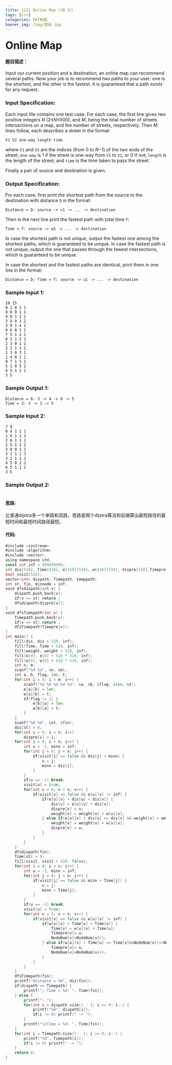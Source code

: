 ```yaml
---
title: 1111 Online Map (30 分)
tags: [c++]
categories: PAT刷题
banner_img: /img/壁纸.jpg
---
```


### <font size=6px>Online Map </font>

#### 题目描述：

Input our current position and a destination, an online map can recommend several paths. Now your job is to recommend two paths to your user: one is the shortest, and the other is the fastest. It is guaranteed that a path exists for any request.

### Input Specification:

Each input file contains one test case. For each case, the first line gives two positive integers *N* (2≤*N*≤500), and *M*, being the total number of streets intersections on a map, and the number of streets, respectively. Then *M* lines follow, each describes a street in the format:

```
V1 V2 one-way length time
```

where `V1` and `V2` are the indices (from 0 to *N*−1) of the two ends of the street; `one-way` is 1 if the street is one-way from `V1` to `V2`, or 0 if not; `length` is the length of the street; and `time` is the time taken to pass the street.

Finally a pair of source and destination is given.

### Output Specification:

For each case, first print the shortest path from the source to the destination with distance `D` in the format:

```
Distance = D: source -> v1 -> ... -> destination
```

Then in the next line print the fastest path with total time `T`:

```
Time = T: source -> w1 -> ... -> destination
```

In case the shortest path is not unique, output the fastest one among the shortest paths, which is guaranteed to be unique. In case the fastest path is not unique, output the one that passes through the fewest intersections, which is guaranteed to be unique.

In case the shortest and the fastest paths are identical, print them in one line in the format:

```
Distance = D; Time = T: source -> u1 -> ... -> destination
```

### Sample Input 1:

```in
10 15
0 1 0 1 1
8 0 0 1 1
4 8 1 1 1
3 4 0 3 2
3 9 1 4 1
0 6 0 1 1
7 5 1 2 1
8 5 1 2 1
2 3 0 2 2
2 1 1 1 1
1 3 0 3 1
1 4 0 1 1
9 7 1 3 1
5 1 0 5 2
6 5 1 1 2
3 5
```

### Sample Output 1:

```out
Distance = 6: 3 -> 4 -> 8 -> 5
Time = 3: 3 -> 1 -> 5
```

### Sample Input 2:

```in
7 9
0 4 1 1 1
1 6 1 1 3
2 6 1 1 1
2 5 1 2 2
3 0 0 1 1
3 1 1 1 3
3 2 1 1 2
4 5 0 2 2
6 5 1 1 2
3 5
```

### Sample Output 2:

```

```

#### 思路:

比普通dijstra多一个单路和双路，思路是两个dijstra算法和前缀算出最短路径的最短时间和最短时间路径最短。

#### 代码:

```go
#include <iostream>
#include <algorithm>
#include <vector>
using namespace std;
const int inf = 999999999;
int dis[510], Time[510], e[510][510], w[510][510], dispre[510],Timepre[510], weight[510],NodeNum[510];
bool visit[510];
vector<int> dispath, Timepath, temppath;
int st, fin, minnode = inf;
void dfsdispath(int v) {
    dispath.push_back(v);
    if(v == st) return ;
    dfsdispath(dispre[v]);
}
void dfsTimepath(int v) {
    Timepath.push_back(v);
    if(v == st) return ;
    dfsTimepath(Timepre[v]);
}
int main() {
    fill(dis, dis + 510, inf);
    fill(Time, Time + 510, inf);
    fill(weight, weight + 510, inf);
    fill(e[0], e[0] + 510 * 510, inf);
    fill(w[0], w[0] + 510 * 510, inf);
    int n, m;
    scanf("%d %d", &n, &m);
    int a, b, flag, len, t;
    for(int i = 0; i < m; i++) {
        scanf("%d %d %d %d %d", &a, &b, &flag, &len, &t);
        e[a][b] = len;
        w[a][b] = t;
        if(flag != 1) {
            e[b][a] = len;
            w[b][a] = t;
        }
    }
    scanf("%d %d", &st, &fin);
    dis[st] = 0;
    for(int i = 0; i < n; i++)
        dispre[i] = i;
    for(int i = 0; i < n; i++) {
        int u = -1, minn = inf;
        for(int j = 0; j < n; j++) {
            if(visit[j] == false && dis[j] < minn) {
                u = j;
                minn = dis[j];
            }
        }
        if(u == -1) break;
        visit[u] = true;
        for(int v = 0; v < n; v++) {
            if(visit[v] == false && e[u][v] != inf) {
                if(e[u][v] + dis[u] < dis[v]) {
                    dis[v] = e[u][v] + dis[u];
                    dispre[v] = u;
                    weight[v] = weight[u] + w[u][v];
                } else if(e[u][v] + dis[u] == dis[v] && weight[v] > weight[u] + w[u][v]) {
                    weight[v] = weight[u] + w[u][v];
                    dispre[v] = u;
                }
            }
        }
    }
    dfsdispath(fin);
    Time[st] = 0;
    fill(visit, visit + 510, false);
    for(int i = 0; i < n; i++) {
        int u = -1, minn = inf;
        for(int j = 0; j < n; j++) {
            if(visit[j] == false && minn > Time[j]) {
                u = j;
                minn = Time[j];
            }
        }
        if(u == -1) break;
        visit[u] = true;
        for(int v = 0; v < n; v++) {
            if(visit[v] == false && w[u][v] != inf) {
                if(w[u][v] + Time[u] < Time[v]) {
                    Time[v] = w[u][v] + Time[u];
                    Timepre[v]= u;
                    NodeNum[v]=NodeNum[u]+1;
                } else if(w[u][v] + Time[u] == Time[v]&&NodeNum[u]+1<NodeNum[v]) {
                    Timepre[v]= u;
                    NodeNum[v]=NodeNum[u]+1;
                }
            }
        }
    }
    dfsTimepath(fin);
    printf("Distance = %d", dis[fin]);
    if(dispath == Timepath) {
        printf("; Time = %d: ", Time[fin]);
    } else {
        printf(": ");
        for(int i = dispath.size() - 1; i >= 0; i--) {
            printf("%d", dispath[i]);
            if(i != 0) printf(" -> ");
        }
        printf("\nTime = %d: ", Time[fin]);
    }
    for(int i = Timepath.size() - 1; i >= 0; i--) {
        printf("%d", Timepath[i]);
        if(i != 0) printf(" -> ");
    }
    return 0;
}
```

